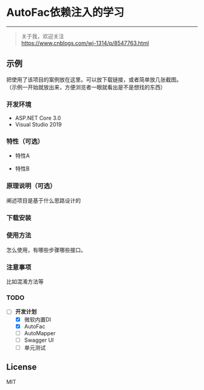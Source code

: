 # AutoFac依赖注入的学习

-------------

> 关于我，欢迎关注  
https://www.cnblogs.com/wj-1314/p/8547763.html

## 示例

把使用了该项目的案例放在这里。可以放下载链接，或者简单放几张截图。  
（示例一开始就放出来，方便浏览者一眼就看出是不是想找的东西）

### 开发环境

+ ASP.NET Core 3.0
+ Visual Studio 2019

### 特性（可选）

- 特性A

- 特性B

### 原理说明（可选）

阐述项目是基于什么思路设计的

### 下载安装

### 使用方法

怎么使用，有哪些步骤哪些接口。

### 注意事项

比如混淆方法等

### TODO

- [ ] **开发计划**
  - [X] 微软内置DI
  - [X] AutoFac
  - [ ] AutoMapper
  - [ ] Swagger UI
  - [ ] 单元测试

## License

MIT
